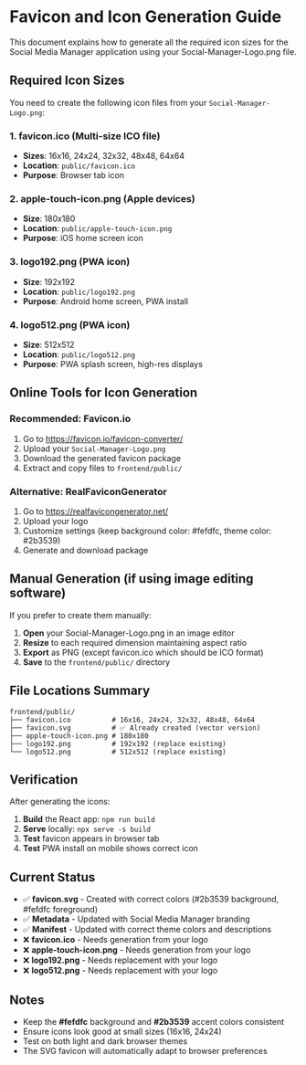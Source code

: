 # Favicon and Icon Generation Guide

This document explains how to generate all the required icon sizes for the Social Media Manager application using your Social-Manager-Logo.png file.

## Required Icon Sizes

You need to create the following icon files from your `Social-Manager-Logo.png`:

### 1. **favicon.ico** (Multi-size ICO file)
- **Sizes**: 16x16, 24x24, 32x32, 48x48, 64x64
- **Location**: `public/favicon.ico`
- **Purpose**: Browser tab icon

### 2. **apple-touch-icon.png** (Apple devices)
- **Size**: 180x180
- **Location**: `public/apple-touch-icon.png`
- **Purpose**: iOS home screen icon

### 3. **logo192.png** (PWA icon)
- **Size**: 192x192
- **Location**: `public/logo192.png`
- **Purpose**: Android home screen, PWA install

### 4. **logo512.png** (PWA icon)
- **Size**: 512x512
- **Location**: `public/logo512.png`
- **Purpose**: PWA splash screen, high-res displays

## Online Tools for Icon Generation

### Recommended: **Favicon.io**
1. Go to https://favicon.io/favicon-converter/
2. Upload your `Social-Manager-Logo.png`
3. Download the generated favicon package
4. Extract and copy files to `frontend/public/`

### Alternative: **RealFaviconGenerator**
1. Go to https://realfavicongenerator.net/
2. Upload your logo
3. Customize settings (keep background color: #fefdfc, theme color: #2b3539)
4. Generate and download package

## Manual Generation (if using image editing software)

If you prefer to create them manually:

1. **Open** your Social-Manager-Logo.png in an image editor
2. **Resize** to each required dimension maintaining aspect ratio
3. **Export** as PNG (except favicon.ico which should be ICO format)
4. **Save** to the `frontend/public/` directory

## File Locations Summary

```
frontend/public/
├── favicon.ico          # 16x16, 24x24, 32x32, 48x48, 64x64
├── favicon.svg          # ✅ Already created (vector version)
├── apple-touch-icon.png # 180x180
├── logo192.png          # 192x192 (replace existing)
└── logo512.png          # 512x512 (replace existing)
```

## Verification

After generating the icons:

1. **Build** the React app: `npm run build`
2. **Serve** locally: `npx serve -s build`
3. **Test** favicon appears in browser tab
4. **Test** PWA install on mobile shows correct icon

## Current Status

- ✅ **favicon.svg** - Created with correct colors (#2b3539 background, #fefdfc foreground)
- ✅ **Metadata** - Updated with Social Media Manager branding
- ✅ **Manifest** - Updated with correct theme colors and descriptions
- ❌ **favicon.ico** - Needs generation from your logo
- ❌ **apple-touch-icon.png** - Needs generation from your logo  
- ❌ **logo192.png** - Needs replacement with your logo
- ❌ **logo512.png** - Needs replacement with your logo

## Notes

- Keep the **#fefdfc** background and **#2b3539** accent colors consistent
- Ensure icons look good at small sizes (16x16, 24x24)
- Test on both light and dark browser themes
- The SVG favicon will automatically adapt to browser preferences